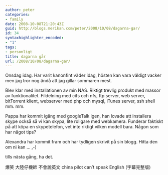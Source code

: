```yaml
---
author: peter
categories:
- family
date: 2008-10-08T21:20:43Z
guid: http://blogs.merikan.com/peter/2008/10/08/dagarna-gar/
id: 34
syntaxhighlighter_encoded:
- "1"
tags:
- personligt
title: dagarna går
url: /2008/10/08/dagarna-gar/
---
```


Onsdag idag. Har varit kanonfint väder idag, hösten kan vara väldigt vacker men jag tror nog ändå att jag gillar sommaren mest.

Blev klar med installationen av min NAS. Riktigt trevlig produkt med massor av funktionalitet. Fildelning med cifs och nfs, ftp server, web server, bitTorrent klient, webserver med php och mysql, iTunes server, ssh shell mm. mm.

Pappa har kommit igång med googleTalk igen, han lovade att installera skype också så vi kan skypa, lite roligare med webkamera. Funderar faktiskt på att köpa en skypetelefon, vet inte riktigt vilken modell bara. Någon som har något tips?

Alexandra har kommit fram och har tydligen skrivit på sin blogg. Hitta den om ni kan &#8230; ,-)

tills nästa gång, ha det.

爆笑 大陸仔機師 不會說英文 china pilot can&#8217;t speak English (字幕完整版)
